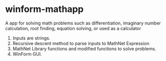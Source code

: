 # winform-mathapp

A app for solving math problems such as differentiation, imaginary number calculation, root finding, equation solving, or used as a calculator

1. Inputs are strings.
2. Recursive descent method to parse inputs to MathNet Expression
3. MathNet Library functions and modified functions to solve problems.
4. WinForm GUI.

